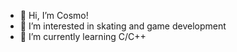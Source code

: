 - 👋 Hi, I’m Cosmo!
- 👀 I’m interested in skating and game development
- 🌱 I’m currently learning C/C++
